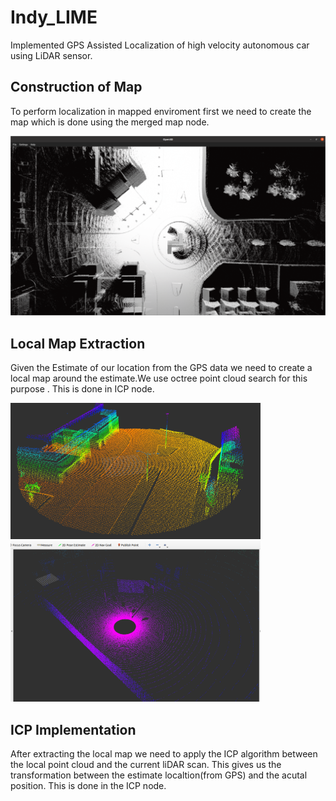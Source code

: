 # Indy_LIME
Implemented GPS Assisted Localization of high velocity autonomous car using LiDAR sensor.

## Construction of Map
To perform localization in mapped enviroment first we need to create the map which is done using the merged map node.

<p float="left">
  <img src="images/globalmap.png" alt="global" width="600"/>
</p>


## Local Map Extraction
Given the Estimate of our location from the GPS data we need to create a local map around the estimate.We use octree point cloud search for this purpose . This is done in ICP node.

<p float="left">
  <img src="images/octreesearch.png" alt="extracted" width="400"/>
  <img src="images/lidar.png" alt="sensor" width="400"/>
</p>


## ICP Implementation
After extracting the local map we need to apply the ICP algorithm between the local point cloud and the current liDAR scan. This gives us the transformation between the estimate localtion(from GPS) and the acutal position. This is done in the ICP node.
